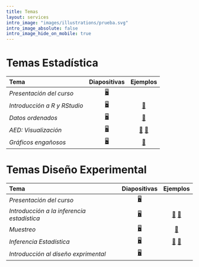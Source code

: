```yaml
---
title: Temas
layout: services
intro_image: "images/illustrations/prueba.svg"
intro_image_absolute: false
intro_image_hide_on_mobile: true
---
```


# Temas Estadística

| Tema | Diapositivas | Ejemplos |
| :--- | :----------: | :------: |
| *Presentación del curso* | [🖥️](/temas/Statistics/00-Curso/00-Curso.html) | |
| *Introducción a R y RStudio* | [🖥️](/temas/Statistics/01-R-RStudio/01-R-RStudio.html) | [📖](https://edimer.quarto.pub/lectura-de-datos-con-r/) |
| *Datos ordenados* | [🖥️](https://edimer.quarto.pub/datos-ordenados/#/title-slide)  | [📖](https://edimer.quarto.pub/ejemplos-datos-ordenados/) |
| *AED: Visualización* | [🖥️](https://edimer.quarto.pub/eda/#/title-slide) | [📖](https://edimer.quarto.pub/estadistica-descriptiva-exploratoria/) [📕](https://edimer.quarto.pub/visualizaciones-alternativas/) |
| *Gráficos engañosos* | [🖥️](https://edimer.quarto.pub/graficos-misleading/#/title-slide) | [📖](https://faculty.atu.edu/mfinan/2043/section31.pdf) |

# Temas Diseño Experimental

| Tema | Diapositivas | Ejemplos |
| :--- | :----------: | :------: |
| *Presentación del curso* | [🖥️](/temas/DisExperimental/00-Curso/00-Curso.html) | |
| *Introducción a la inferencia estadística* | [🖥️](/temas/DisExperimental/01-Intro/01-Intro.html) | [📖](https://edimer.quarto.pub/resultados-encuesta/) [📕](https://edimer.quarto.pub/distribuciones/) |
| *Muestreo* | [🖥️](https://edimer.quarto.pub/muestreo/#/title-slide) | [📖](https://edimer.quarto.pub/variacion-del-muestreo/) |
| *Inferencia Estadística* | [🖥️](https://edimer.quarto.pub/inferencia-estadistica-resumen/#/title-slide) | [📖](https://edimer.quarto.pub/inferencia/) [📕](https://edimer.quarto.pub/inferencia2/) |
| *Introducción al diseño exprimental* | [🖥️](/temas/DisExperimental-new/04-dis-experimentos/12-Diseño-Experimentos.html) | |

  

  
    
    